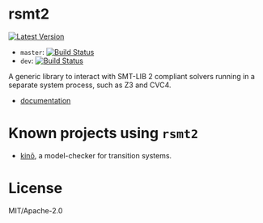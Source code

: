 # rsmt2 #

[![Latest Version](https://img.shields.io/crates/v/rsmt2.svg)](https://crates.io/crates/rsmt2)

- `master`: [![Build Status](https://travis-ci.org/kino-mc/rsmt2.svg?branch=master)](https://travis-ci.org/kino-mc/rsmt2)
- `dev`: [![Build Status](https://travis-ci.org/kino-mc/rsmt2.svg?branch=dev)](https://travis-ci.org/kino-mc/rsmt2)

A generic library to interact with SMT-LIB 2 compliant solvers running in a separate system process, such as Z3 and CVC4.

* [documentation][doc]


# Known projects using `rsmt2`

- [kinō][kino], a model-checker for transition systems.

# License

MIT/Apache-2.0

[doc]: https://docs.rs/rsmt2 (Documentation)
[kino]: https://github.com/kino-mc/kino (kino)